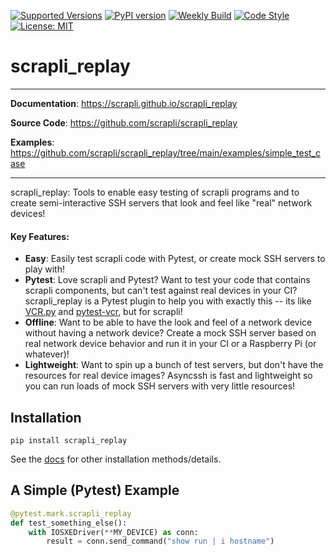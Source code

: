 [![Supported Versions](https://img.shields.io/pypi/pyversions/scrapli-replay.svg)](https://pypi.org/project/scrapli-replay)
[![PyPI version](https://badge.fury.io/py/scrapli-replay.svg)](https://badge.fury.io/py/scrapli-replay)
[![Weekly Build](https://github.com/scrapli/scrapli_replay/workflows/Weekly%20Build/badge.svg)](https://github.com/scrapli/scrapli_replay/workflows/Weekly%20Build)
[![Code Style](https://img.shields.io/badge/code%20style-black-000000.svg)](https://github.com/ambv/black)
[![License: MIT](https://img.shields.io/badge/License-MIT-blueviolet.svg)](https://opensource.org/licenses/MIT)

scrapli_replay
==============

---

**Documentation**: <a href="https://scrapli.github.io/scrapli_replay" target="_blank">https://scrapli.github.io/scrapli_replay</a>

**Source Code**: <a href="https://github.com/scrapli/scrapli_replay" target="_blank">https://github.com/scrapli/scrapli_replay</a>

**Examples**: <a href="https://github.com/scrapli/scrapli_replay/tree/main/examples/simple_test_case" target="_blank">https://github.com/scrapli/scrapli_replay/tree/main/examples/simple_test_case</a>

---

scrapli_replay: Tools to enable easy testing of scrapli programs and to create semi-interactive SSH servers that 
look and feel like "real" network devices!


#### Key Features:

- __Easy__: Easily test scrapli code with Pytest, or create mock SSH servers to play with!
- __Pytest__: Love scrapli and Pytest? Want to test your code that contains scrapli components, but can't test 
  against real devices in your CI? scrapli_replay is a Pytest plugin to help you with exactly this -- its like 
  [VCR.py](https://vcrpy.readthedocs.io/en/latest/) and [pytest-vcr](http://pytest-vcr.readthedocs.io/en/latest/), but for scrapli!
- __Offline__: Want to be able to have the look and feel of a network device without having a network device? Create 
  a mock SSH server based on real network device behavior and run it in your CI or a Raspberry Pi (or whatever)!
- __Lightweight__: Want to spin up a bunch of test servers, but don't have the resources for real device images? 
  Asyncssh is fast and lightweight so you can run loads of mock SSH servers with very little resources!


## Installation

```
pip install scrapli_replay
```

See the [docs](https://scrapli.github.io/scrapli_replay/user_guide/installation) for other installation methods/details.



## A Simple (Pytest) Example

```python
@pytest.mark.scrapli_replay
def test_something_else():
    with IOSXEDriver(**MY_DEVICE) as conn:
        result = conn.send_command("show run | i hostname")
```

